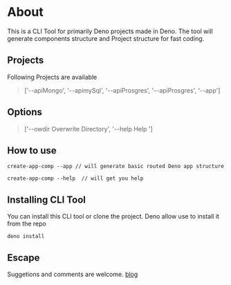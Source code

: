 # About

This is a CLI Tool for primarily Deno projects made in Deno. The tool will generate components structure and Project structure for fast coding.

## Projects
Following Projects are available 

> ['--apiMongo', '--apimySql', '--apiProsgres', '--apiProsgres', '--app']

## Options

>['--owdir Overwrite Directory', '--help Help ']

## How to use

``` 
create-app-comp --app // will generate basic routed Deno app structure

create-app-comp --help  // will get you help 
```

## Installing CLI Tool
You can install this CLI tool or clone the project. Deno allow use to install it from the repo
```
deno install 
```
## Escape
Suggetions and comments are welcome. 
[blog](http://developerm.dev)
